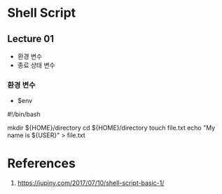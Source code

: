 # Shell Script

## Lecture 01
  - 환경 변수
  - 종료 상태 변수

### 환경 변수
  - $env

#!/bin/bash

mkdir ${HOME}/directory
cd ${HOME}/directory
touch file.txt
echo "My name is ${USER}" > file.txt







# References
1. https://jupiny.com/2017/07/10/shell-script-basic-1/

